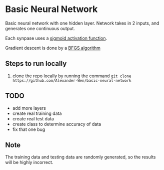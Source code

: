 # Basic Neural Network

Basic neural network with one hidden layer. Network takes in 2 inputs, and generates one continuous output.

Each synpase uses a [sigmoid activation function](https://en.wikipedia.org/wiki/Sigmoid_function).

Gradient descent is done by a [BFGS algorithm](https://en.wikipedia.org/wiki/Broyden%E2%80%93Fletcher%E2%80%93Goldfarb%E2%80%93Shanno_algorithm)

## Steps to run locally
  1. clone the repo locally by running the command `git clone https://github.com/Alexander-Wen/basic-neural-network`
## TODO
- add more layers
- create real training data
- create real test data
- create class to determine accuracy of data
- fix that one bug

## Note
The training data and testing data are randomly generated, so the results will be highly incorrect.
